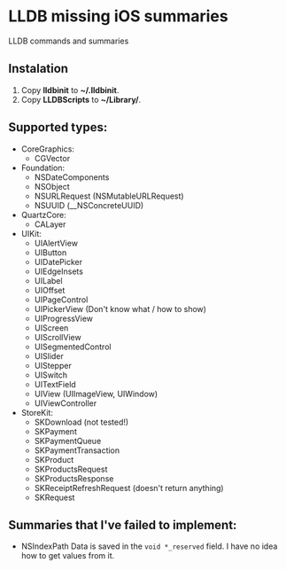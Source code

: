 LLDB missing iOS summaries
==========================

LLDB commands and summaries

## Instalation
1. Copy **lldbinit** to **~/.lldbinit**.
2. Copy **LLDBScripts** to **~/Library/**.

## Supported types:
- CoreGraphics:
    - CGVector
- Foundation:
    - NSDateComponents
    - NSObject
    - NSURLRequest (NSMutableURLRequest)
    - NSUUID (__NSConcreteUUID)
- QuartzCore:
    - CALayer
- UIKit:
    - UIAlertView
    - UIButton
    - UIDatePicker
    - UIEdgeInsets
    - UILabel
    - UIOffset
    - UIPageControl
    - UIPickerView (Don't know what / how to show)
    - UIProgressView
    - UIScreen
    - UIScrollView
    - UISegmentedControl
    - UISlider
    - UIStepper
    - UISwitch
    - UITextField
    - UIView (UIImageView, UIWindow)
    - UIViewController
- StoreKit:
    - SKDownload (not tested!)
    - SKPayment
    - SKPaymentQueue
    - SKPaymentTransaction
    - SKProduct
    - SKProductsRequest
    - SKProductsResponse
    - SKReceiptRefreshRequest (doesn't return anything)
    - SKRequest

## Summaries that I've failed to implement:
- NSIndexPath
Data is saved in the `void *_reserved` field. I have no idea how to get values from it.